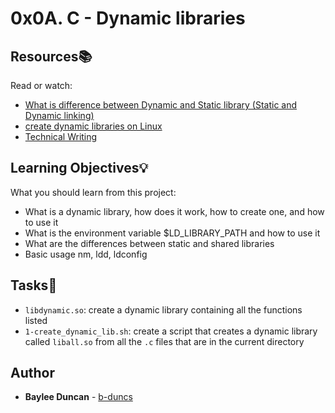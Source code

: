 # 0x0A. C - Dynamic libraries

## Resources:books:
Read or watch:
* [What is difference between Dynamic and Static library (Static and Dynamic linking)](https://intranet.hbtn.io/rltoken/RJWsxrGUbV7a26CsGk6IhA)
* [create dynamic libraries on Linux](https://intranet.hbtn.io/rltoken/aVqka-6m3odOGroRLADRBA)
* [Technical Writing](https://intranet.hbtn.io/rltoken/Ciw2zH6uzyi39lGVzQVBqQ)
  
## Learning Objectives:bulb:
What you should learn from this project:

* What is a dynamic library, how does it work, how to create one, and how to use it
* What is the environment variable $LD_LIBRARY_PATH and how to use it
* What are the differences between static and shared libraries
* Basic usage nm, ldd, ldconfig

## Tasks:notebook:  
  
* `libdynamic.so`: create a dynamic library containing all the functions listed  
* `1-create_dynamic_lib.sh`: create a script that creates a dynamic library called `liball.so` from all the `.c` files that are in the current directory  
  
## Author
* **Baylee Duncan** - [b-duncs](https://github.com/b-duncs)
